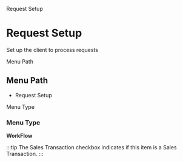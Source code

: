 
Request Setup
# Request Setup


Set up the client to process requests

Menu Path
## Menu Path



- Request Setup

Menu Type
### Menu Type

**WorkFlow**

:::tip
The Sales Transaction checkbox indicates if this item is a Sales Transaction.
:::
